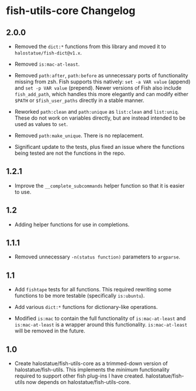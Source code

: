 # fish-utils-core Changelog

## 2.0.0

- Removed the `dict:*` functions from this library and moved it to
  `halostatue/fish-dict@v1.x`.

- Removed `is:mac-at-least`.

- Removed `path:after`, `path:before` as unnecessary ports of functionality
  missing from zsh. Fish supports this natively: `set -a VAR value` (append) and
  `set -p VAR value` (prepend). Newer versions of Fish also include
  `fish_add_path`, which handles this more elegantly and can modify either
  `$PATH` or `$fish_user_paths` directly in a stable manner.

- Reworked `path:clean` and `path:unique` as `list:clean` and `list:uniq`. These
  do not work on variables directly, but are instead intended to be used as
  values to `set`.

- Removed `path:make_unique`. There is no replacement.

- Significant update to the tests, plus fixed an issue where the functions being
  tested are not the functions in the repo.

## 1.2.1

- Improve the `__complete_subcommands` helper function so that it is easier
  to use.

## 1.2

- Adding helper functions for use in completions.

## 1.1.1

- Removed unnecessary `-n(status function)` parameters to `argparse`.

## 1.1

- Add `fishtape` tests for all functions. This required rewriting some
  functions to be more testable (specifically `is:ubuntu`).

- Add various `dict:*` functions for dictionary-like operations.

- Modified `is:mac` to contain the full functionality of `is:mac-at-least` and
  `is:mac-at-least` is a wrapper around this functionality. `is:mac-at-least`
  will be removed in the future.

## 1.0

- Create halostatue/fish-utils-core as a trimmed-down version of
  halostatue/fish-utils. This implements the _minimum_ functionality required
  to support other fish plug-ins I have created. halostatue/fish-utils now
  depends on halostatue/fish-utils-core.
